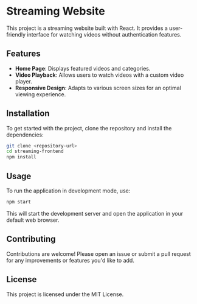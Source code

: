 # Streaming Website

This project is a streaming website built with React. It provides a user-friendly interface for watching videos without authentication features.

## Features

- **Home Page**: Displays featured videos and categories.
- **Video Playback**: Allows users to watch videos with a custom video player.
- **Responsive Design**: Adapts to various screen sizes for an optimal viewing experience.

## Installation

To get started with the project, clone the repository and install the dependencies:

```bash
git clone <repository-url>
cd streaming-frontend
npm install
```

## Usage

To run the application in development mode, use:

```bash
npm start
```

This will start the development server and open the application in your default web browser.

## Contributing

Contributions are welcome! Please open an issue or submit a pull request for any improvements or features you'd like to add.

## License

This project is licensed under the MIT License.